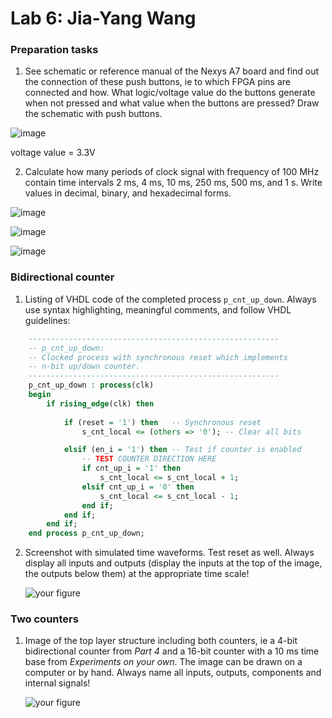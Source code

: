 # Lab 6: Jia-Yang Wang

### Preparation tasks
1. See schematic or reference manual of the Nexys A7 board and find out the connection of these push buttons, ie to which FPGA pins are connected and how. What logic/voltage value do the buttons generate when not pressed and what value when the buttons are pressed? Draw the schematic with push buttons.

![image](https://user-images.githubusercontent.com/99410896/158815074-867f3496-f0b5-490f-8332-bc14aa175be6.png)

voltage value = 3.3V

2. Calculate how many periods of clock signal with frequency of 100 MHz contain time intervals 2 ms, 4 ms, 10 ms, 250 ms, 500 ms, and 1 s. Write values in decimal, binary, and hexadecimal forms.

![image](https://user-images.githubusercontent.com/99410896/158815716-94116f4d-7570-4d28-949f-694e3f13fa57.png)

![image](https://user-images.githubusercontent.com/99410896/158815732-17cc365b-2295-4814-9345-baeffa56ed17.png)

![image](https://user-images.githubusercontent.com/99410896/158818252-2095f53c-56ee-4c71-bbe2-460e9b951dcc.png)




### Bidirectional counter

1. Listing of VHDL code of the completed process `p_cnt_up_down`. Always use syntax highlighting, meaningful comments, and follow VHDL guidelines:

```vhdl
    --------------------------------------------------------
    -- p_cnt_up_down:
    -- Clocked process with synchronous reset which implements
    -- n-bit up/down counter.
    --------------------------------------------------------
    p_cnt_up_down : process(clk)
    begin
        if rising_edge(clk) then
        
            if (reset = '1') then   -- Synchronous reset
                s_cnt_local <= (others => '0'); -- Clear all bits

            elsif (en_i = '1') then -- Test if counter is enabled
                -- TEST COUNTER DIRECTION HERE
                if cnt_up_i = '1' then
                    s_cnt_local <= s_cnt_local + 1;
                elsif cnt_up_i = '0' then
                    s_cnt_local <= s_cnt_local - 1; 
                end if;
            end if;
        end if;
    end process p_cnt_up_down;
```

2. Screenshot with simulated time waveforms. Test reset as well. Always display all inputs and outputs (display the inputs at the top of the image, the outputs below them) at the appropriate time scale!

   ![your figure]()

### Two counters

1. Image of the top layer structure including both counters, ie a 4-bit bidirectional counter from *Part 4* and a 16-bit counter with a 10 ms time base from *Experiments on your own*. The image can be drawn on a computer or by hand. Always name all inputs, outputs, components and internal signals!

   ![your figure]()
